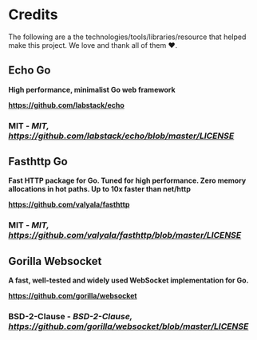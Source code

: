 # Credits

The following are a the technologies/tools/libraries/resource that helped make this project. We love and thank all of them :heart:.

## **Echo Go**

**High performance, minimalist Go web framework**

**https://github.com/labstack/echo**

### **MIT** - *MIT, https://github.com/labstack/echo/blob/master/LICENSE*

## **Fasthttp Go**

**Fast HTTP package for Go. Tuned for high performance. Zero memory allocations in hot paths. Up to 10x faster than net/http**

**https://github.com/valyala/fasthttp**

### **MIT** - *MIT, https://github.com/valyala/fasthttp/blob/master/LICENSE*

## **Gorilla Websocket**

**A fast, well-tested and widely used WebSocket implementation for Go.**

**https://github.com/gorilla/websocket**

### **BSD-2-Clause** - *BSD-2-Clause, https://github.com/gorilla/websocket/blob/master/LICENSE*
